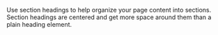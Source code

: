 Use section headings to help organize your page content into sections. Section headings are centered and get more space around them than a plain heading element.
